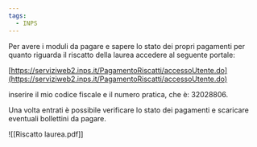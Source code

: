 ```yaml
---
tags:
  - INPS
---
```

Per avere i moduli da pagare e sapere lo stato dei propri pagamenti per quanto riguarda il riscatto della laurea accedere al seguente portale:

[https://serviziweb2.inps.it/PagamentoRiscatti/accessoUtente.do](https://serviziweb2.inps.it/PagamentoRiscatti/accessoUtente.do)

inserire il mio codice fiscale e il numero pratica, che è: 32028806.

Una volta entrati è possibile verificare lo stato dei pagamenti e scaricare eventuali bollettini da pagare.

![[Riscatto laurea.pdf]]